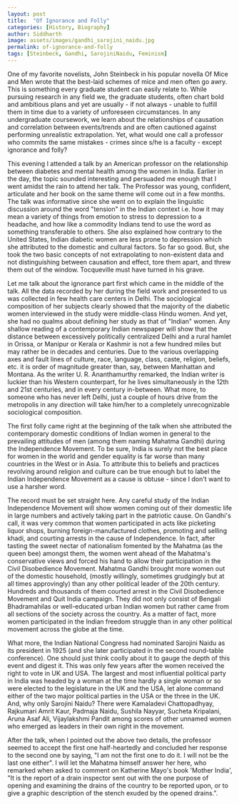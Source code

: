 ```yaml
---
layout: post
title:  "Of Ignorance and Folly"
categories: [History, Biography]
author: Siddharth
image: assets/images/gandhi_sarojini_naidu.jpg
permalink: of-ignorance-and-folly
tags: [Steinbeck, Gandhi, SarojiniNaidu, Feminism]
---
```

One of my favorite novelists, John Steinbeck in his popular novella Of Mice and Men wrote that the best-laid schemes of mice and men often go awry. This is something every graduate student can easily relate to. While pursuing research in any field we, the graduate students, often chart bold and ambitious plans and yet are usually - if not always - unable to fulfill them in time due to a variety of unforeseen circumstances. In any undergraduate coursework, we learn about the relationships of causation and correlation between events/trends and are often cautioned against performing unrealistic extrapolation. Yet, what would one call a professor who commits the same mistakes - crimes since s/he is a faculty - except ignorance and folly?

This evening I attended a talk by an American professor on the relationship between diabetes and mental health among the women in India. Earlier in the day, the topic sounded interesting and persuaded me enough that I went amidst the rain to attend her talk. The Professor was young, confident, articulate and her book on the same theme will come out in a few months. The talk was informative since she went on to explain the linguistic discussion around the word "tension" in the Indian context i.e. how it may mean a variety of things from emotion to stress to depression to a headache, and how like a commodity Indians tend to use the word as something transferable to others. She also explained how contrary to the United States, Indian diabetic women are less prone to depression which she attributed to the domestic and cultural factors. So far so good. But, she took the two basic concepts of not extrapolating to non-existent data and not distinguishing between causation and effect, tore them apart, and threw them out of the window. Tocqueville must have turned in his grave.

Let me talk about the ignorance part first which came in the middle of the talk. All the data recorded by her during the field work and presented to us was collected in few health care centers in Delhi. The sociological composition of her subjects clearly showed that the majority of the diabetic women interviewed in the study were middle-class Hindu women. And yet, she had no qualms about defining her study as that of "Indian" women. Any shallow reading of a contemporary Indian newspaper will show that the distance between excessively politically centralized Delhi and a rural hamlet in Orissa, or Manipur or Kerala or Kashmir is not a few hundred miles but may rather be in decades and centuries. Due to the various overlapping axes and fault lines of culture, race, language, class, caste, religion, beliefs, etc. it is order of magnitude greater than, say, between Manhattan and Montana. As the writer U. R. Ananthamurthy remarked, the Indian writer is luckier than his Western counterpart, for he lives simultaneously in the 12th and 21st centuries, and in every century in-between. What more, to someone who has never left Delhi, just a couple of hours drive from the metropolis in any direction will take him/her to a completely unrecognizable sociological composition.

The first folly came right at the beginning of the talk when she attributed the contemporary domestic conditions of Indian women in general to the prevailing attitudes of men (among them naming Mahatma Gandhi) during the Independence Movement. To be sure, India is surely not the best place for women in the world and gender equality is far worse than many countries in the West or in Asia. To attribute this to beliefs and practices revolving around religion and culture can be true enough but to label the Indian Independence Movement as a cause is obtuse - since I don't want to use a harsher word.

The record must be set straight here. Any careful study of the Indian Independence Movement will show women coming out of their domestic life in large numbers and actively taking part in the patriotic cause. On Gandhi's call, it was very common that women participated in acts like picketing liquor shops, burning foreign-manufactured clothes, promoting and selling khadi, and courting arrests in the cause of Independence. In fact, after tasting the sweet nectar of nationalism fomented by the Mahatma (as the queen bee) amongst them, the women went ahead of the Mahatma's conservative views and forced his hand to allow their participation in the Civil Disobedience Movement. Mahatma Gandhi brought more women out of the domestic household, (mostly willingly, sometimes grudgingly but at all times approvingly) than any other political leader of the 20th century. Hundreds and thousands of them courted arrest in the Civil Disobedience Movement and Quit India campaign. They did not only consist of Bengali Bhadramahilas or well-educated urban Indian women but rather came from all sections of the society across the country. As a matter of fact, more women participated in the Indian freedom struggle than in any other political movement across the globe at the time.

What more, the Indian National Congress had nominated Sarojini Naidu as its president in 1925 (and she later participated in the second round-table conference). One should just think coolly about it to gauge the depth of this event and digest it. This was only few years after the women received the right to vote in UK and USA. The largest and most influential political party in India was headed by a woman at the time hardly a single woman or so were elected to the legislature in the UK and the USA, let alone command either of the two major political parties in the USA or the three in the UK. And, why only Sarojini Naidu? There were Kamaladevi Chattopadhyay, Rajkumari Amrit Kaur, Padmaja Naidu, Sushila Nayyar, Sucheta Kripalani, Aruna Asaf Ali, Vijaylakshmi Pandit among scores of other unnamed women who emerged as leaders in their own right in the movement.

After the talk, when I pointed out the above two details, the professor seemed to accept the first one half-heartedly and concluded her response to the second one by saying, "I am not the first one to do it. I will not be the last one either". I will let the Mahatma himself answer her here, who remarked when asked to comment on Katherine Mayo's book 'Mother India', "It is the report of a drain inspector sent out with the one purpose of opening and examining the drains of the country to be reported upon, or to give a graphic description of the stench exuded by the opened drains.".